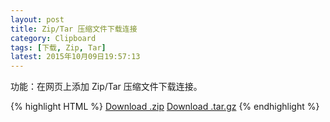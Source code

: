 ```yaml
---
layout: post
title: Zip/Tar 压缩文件下载连接
category: Clipboard
tags: [下载, Zip, Tar]
latest: 2015年10月09日19:57:13
---
```


功能：在网页上添加 Zip/Tar 压缩文件下载连接。

{% highlight HTML %}
<a href="https://github.com/lamChuanJiang/test/zipball/master" class="btn">Download .zip</a>
<a href="https://github.com/lamChuanJiang/test/tarball/master" class="btn">Download .tar.gz</a>
{% endhighlight %}

